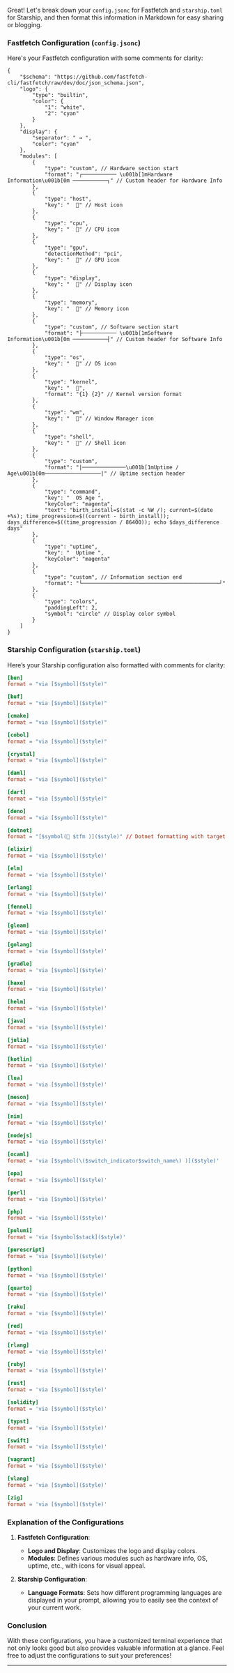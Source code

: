 Great! Let's break down your `config.jsonc` for Fastfetch and `starship.toml` for Starship, and then format this information in Markdown for easy sharing or blogging.

### Fastfetch Configuration (`config.jsonc`)

Here's your Fastfetch configuration with some comments for clarity:

```jsonc
{
    "$schema": "https://github.com/fastfetch-cli/fastfetch/raw/dev/doc/json_schema.json",
    "logo": {
        "type": "builtin",
        "color": {
            "1": "white",
            "2": "cyan"
        }
    },
    "display": {
        "separator": " → ",
        "color": "cyan"
    },
    "modules": [
        {
            "type": "custom", // Hardware section start
            "format": "┌─────────── \u001b[1mHardware Information\u001b[0m ───────────┐" // Custom header for Hardware Info
        },
        {
            "type": "host",
            "key": "  󰌢" // Host icon
        },
        {
            "type": "cpu",
            "key": "  " // CPU icon
        },
        {
            "type": "gpu",
            "detectionMethod": "pci",
            "key": "  " // GPU icon
        },
        {
            "type": "display",
            "key": "  󱄄" // Display icon
        },
        {
            "type": "memory",
            "key": "  " // Memory icon
        },
        {
            "type": "custom", // Software section start
            "format": "├─────────── \u001b[1mSoftware Information\u001b[0m ───────────┤" // Custom header for Software Info
        },
        {
            "type": "os",
            "key": "  " // OS icon
        },
        {
            "type": "kernel",
            "key": "  ",
            "format": "{1} {2}" // Kernel version format
        },
        {
            "type": "wm",
            "key": "  " // Window Manager icon
        },
        {
            "type": "shell",
            "key": "  " // Shell icon
        },
        {
            "type": "custom",
            "format": "|──────────────\u001b[1mUptime / Age\u001b[0m──────────────────|" // Uptime section header
        },
        {
            "type": "command",
            "key": "  OS Age ",
            "keyColor": "magenta",
            "text": "birth_install=$(stat -c %W /); current=$(date +%s); time_progression=$((current - birth_install)); days_difference=$((time_progression / 86400)); echo $days_difference days"
        },
        {
            "type": "uptime",
            "key": "  Uptime ",
            "keyColor": "magenta"
        },
        {
            "type": "custom", // Information section end
            "format": "└────────────────────────────────────────────┘"
        },
        {
            "type": "colors",
            "paddingLeft": 2,
            "symbol": "circle" // Display color symbol
        }
    ]
}
```

### Starship Configuration (`starship.toml`)

Here’s your Starship configuration also formatted with comments for clarity:

```toml
[bun]
format = "via [$symbol]($style)"

[buf]
format = "via [$symbol]($style)"

[cmake]
format = "via [$symbol]($style)"

[cobol]
format = "via [$symbol]($style)"

[crystal]
format = "via [$symbol]($style)"

[daml]
format = "via [$symbol]($style)"

[dart]
format = "via [$symbol]($style)"

[deno]
format = "via [$symbol]($style)"

[dotnet]
format = "[$symbol(🎯 $tfm )]($style)" // Dotnet formatting with target framework

[elixir]
format = 'via [$symbol]($style)'

[elm]
format = 'via [$symbol]($style)'

[erlang]
format = 'via [$symbol]($style)'

[fennel]
format = 'via [$symbol]($style)'

[gleam]
format = 'via [$symbol]($style)'

[golang]
format = 'via [$symbol]($style)'

[gradle]
format = 'via [$symbol]($style)'

[haxe]
format = 'via [$symbol]($style)'

[helm]
format = 'via [$symbol]($style)'

[java]
format = 'via [$symbol]($style)'

[julia]
format = 'via [$symbol]($style)'

[kotlin]
format = 'via [$symbol]($style)'

[lua]
format = 'via [$symbol]($style)'

[meson]
format = 'via [$symbol]($style)'

[nim]
format = 'via [$symbol]($style)'

[nodejs]
format = 'via [$symbol]($style)'

[ocaml]
format = 'via [$symbol(\($switch_indicator$switch_name\) )]($style)'

[opa]
format = 'via [$symbol]($style)'

[perl]
format = 'via [$symbol]($style)'

[php]
format = 'via [$symbol]($style)'

[pulumi]
format = 'via [$symbol$stack]($style)'

[purescript]
format = 'via [$symbol]($style)'

[python]
format = 'via [$symbol]($style)'

[quarto]
format = 'via [$symbol]($style)'

[raku]
format = 'via [$symbol]($style)'

[red]
format = 'via [$symbol]($style)'

[rlang]
format = 'via [$symbol]($style)'

[ruby]
format = 'via [$symbol]($style)'

[rust]
format = 'via [$symbol]($style)'

[solidity]
format = 'via [$symbol]($style)'

[typst]
format = 'via [$symbol]($style)'

[swift]
format = 'via [$symbol]($style)'

[vagrant]
format = 'via [$symbol]($style)'

[vlang]
format = 'via [$symbol]($style)'

[zig]
format = 'via [$symbol]($style)'
```

### Explanation of the Configurations

1. **Fastfetch Configuration**:
   - **Logo and Display**: Customizes the logo and display colors.
   - **Modules**: Defines various modules such as hardware info, OS, uptime, etc., with icons for visual appeal.

2. **Starship Configuration**:
   - **Language Formats**: Sets how different programming languages are displayed in your prompt, allowing you to easily see the context of your current work.

### Conclusion
With these configurations, you have a customized terminal experience that not only looks good but also provides valuable information at a glance. Feel free to adjust the configurations to suit your preferences!

---
